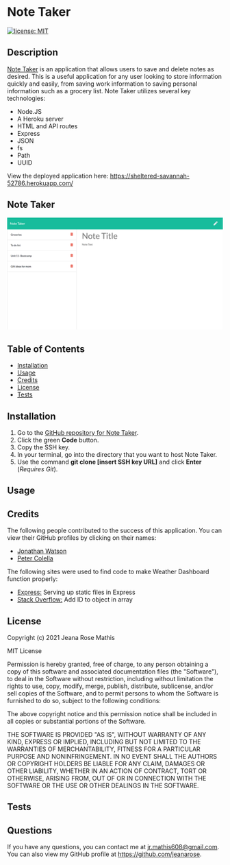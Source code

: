 # Note Taker
[![license: MIT](https://img.shields.io/badge/License-MIT-yellow.svg)](https://opensource.org/licenses/MIT)
## Description
[Note Taker](https://sheltered-savannah-52786.herokuapp.com/) is an application that allows users to save and delete notes as desired. This is a useful application for any user looking to store information quickly and easily, from saving work information to saving personal information such as a grocery list. Note Taker utilizes several key technologies:

* Node.JS
* A Heroku server
* HTML and API routes
* Express
* JSON
* fs
* Path 
* UUID

View the deployed application here: https://sheltered-savannah-52786.herokuapp.com/

## Note Taker
![Screenshot of Note Taker application.](public/assets/images/note-taker-screenshot.png)
## Table of Contents
* [Installation](#installation)
* [Usage](#usage)
* [Credits](#credits)
* [License](#license)
* [Tests](#tests)

## Installation
1. Go to the [GitHub repository for Note Taker](https://github.com/jeanarose/note-taker).
2. Click the green **Code** button.
3. Copy the SSH key.
4. In your terminal, go into the directory that you want to host Note Taker. 
5. Use the command **git clone [insert SSH key URL]** and click **Enter** (*Requires Git*).

## Usage

## Credits
The following people contributed to the success of this application. You can view their GitHub profiles by clicking on their names:
* [Jonathan Watson](https://github.com/jonathanjwatson)
* [Peter Colella](https://github.com/petercolella)

The following sites were used to find code to make Weather Dashboard function properly:
* [Express:](https://expressjs.com/en/starter/static-files.html) Serving up static files in Express
* [Stack Overflow:](https://stackoverflow.com/questions/50023291/add-id-to-array-of-objects-javascript) Add ID to object in array

## License
Copyright (c) 2021 Jeana Rose Mathis

MIT License
    
Permission is hereby granted, free of charge, to any person obtaining a copy
of this software and associated documentation files (the "Software"), to deal
in the Software without restriction, including without limitation the rights
to use, copy, modify, merge, publish, distribute, sublicense, and/or sell
copies of the Software, and to permit persons to whom the Software is
furnished to do so, subject to the following conditions:
    
The above copyright notice and this permission notice shall be included in all
copies or substantial portions of the Software.
    
THE SOFTWARE IS PROVIDED "AS IS", WITHOUT WARRANTY OF ANY KIND, EXPRESS OR
IMPLIED, INCLUDING BUT NOT LIMITED TO THE WARRANTIES OF MERCHANTABILITY,
FITNESS FOR A PARTICULAR PURPOSE AND NONINFRINGEMENT. IN NO EVENT SHALL THE
AUTHORS OR COPYRIGHT HOLDERS BE LIABLE FOR ANY CLAIM, DAMAGES OR OTHER
LIABILITY, WHETHER IN AN ACTION OF CONTRACT, TORT OR OTHERWISE, ARISING FROM,
OUT OF OR IN CONNECTION WITH THE SOFTWARE OR THE USE OR OTHER DEALINGS IN THE
SOFTWARE. 
## Tests

## Questions
If you have any questions, you can contact me at jr.mathis608@gmail.com. 
You can also view my GitHub profile at https://github.com/jeanarose.
  
